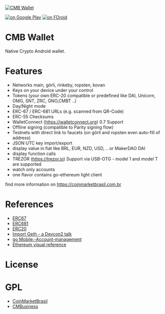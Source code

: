 [![CMB Wallet]()]()

[![on Google Play](https://ligi.de/img/play_badge.png)]()
[![on FDroid](https://ligi.de/img/fdroid_badge.png)]()


CMB Wallet
=======

Native Crypto Android wallet.

Features
========

 - Networks main, görli, rinkeby, ropsten, kovan
 - Keys on your device under your control
 - Tokens (your own ERC-20 compatible or predefined like DAI, Unicorn, OMG, SNT, ZRC, GNO,CMBT ..)
 - Day/Night mode
 - ERC-67 / ERC-681 URLs (e.g. scanned from QR-Code)
 - ERC-55 Checksums
 - WalletConnect (https://walletconnect.org) 0.7 Support
 - Offline signing (compatible to Parity signing flow)
 - Testnets with direct link to faucets (on görli and ropsten even auto-fill of address)
 - JSON UTC key import/export
 - display value in fiat like BRL, EUR, NZD, USD, .. or MakerDAO DAI
 - display function calls
 - TREZOR (https://trezor.io) Support via USB-OTG - model 1 and model T are supported
 - watch only accounts
 - one flavor contains go-ethereum light client

find more information on https://coinmarketbrasil.com.br

References
==========

* [ERC67](https://github.com/ethereum/EIPs/issues/67)
* [ERC681](https://eips.ethereum.org/EIPS/eip-681)
* [ERC20](https://eips.ethereum.org/EIPS/eip-20)
* [Import Geth - a Devcon2 talk](https://ethereum.karalabe.com/talks/2016-devcon.html#1)
* [go Mobile:-Account-management](https://github.com/ethereum/go-ethereum/wiki/Mobile:-Account-management)
* [Ethereum visual reference](https://www.ethereum.org/images/logos/Ethereum_Visual_Identity_1.0.0.pdf)

License
=======
GPL
=======

* [CoinMarketBrasil](https://coinmarketbrasil.com.br)
* [CMBusiness](https://cmbusinesstoken.com)
